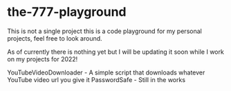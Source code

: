# the-777-playground

This is not a single project this is a code playground for my personal projects, feel free to look around. 

As of currently there is nothing yet but I will be updating it soon while I work on my projects for 2022!

YouTubeVideoDownloader - A simple script that downloads whatever YouTube video url you give it
PasswordSafe - Still in the works

